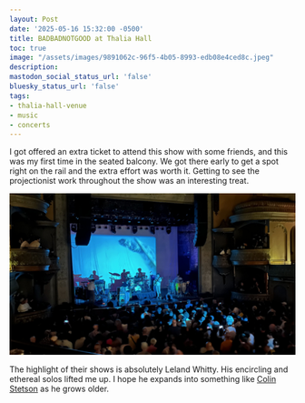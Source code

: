 ```yaml
---
layout: Post
date: '2025-05-16 15:32:00 -0500'
title: BADBADNOTGOOD at Thalia Hall
toc: true
image: "/assets/images/9891062c-96f5-4b05-8993-edb08e4ced8c.jpeg"
description:
mastodon_social_status_url: 'false'
bluesky_status_url: 'false'
tags:
- thalia-hall-venue
- music
- concerts
---
```



I got offered an extra ticket to attend this show with some friends, and this was my first time in the seated balcony. We got there early to get a spot right on the rail and the extra effort was worth it. Getting to see the projectionist work throughout the show was an interesting treat.

![BADBADNOTGOOD](/assets/images/9891062c-96f5-4b05-8993-edb08e4ced8c.jpeg)

The highlight of their shows is absolutely Leland Whitty. His encircling and ethereal solos lifted me up. I hope he expands into something like [Colin Stetson](https://www.joshbeckman.org/blog/attending/colin-stetson-at-bohemian-national-cemetery) as he grows older.
